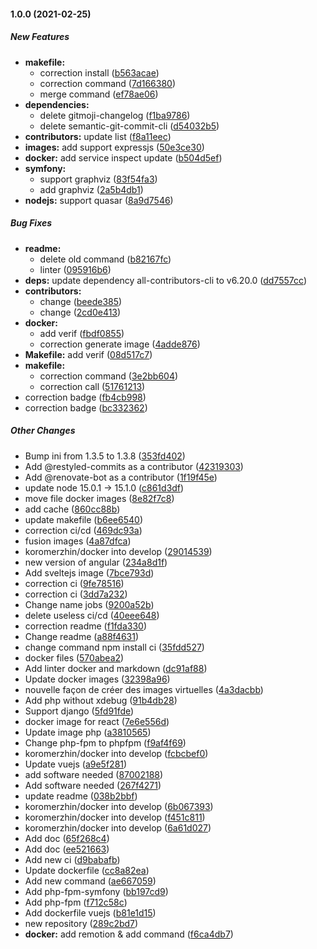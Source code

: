 #### 1.0.0 (2021-02-25)

##### New Features

- **makefile:**
  - correction install ([b563acae](https://github.com/koromerzhin/docker/commit/b563acae78422568bed0454bb82c5db6fc0ece23))
  - correction command ([7d166380](https://github.com/koromerzhin/docker/commit/7d1663805f044ec8e15c400e6efc4ba6a83ccf6f))
  - merge command ([ef78ae06](https://github.com/koromerzhin/docker/commit/ef78ae061bafd3926e476630110c1c22b47b3e8a))
- **dependencies:**
  - delete gitmoji-changelog ([f1ba9786](https://github.com/koromerzhin/docker/commit/f1ba9786dc543fc72b50e7041d78e2d836307160))
  - delete semantic-git-commit-cli ([d54032b5](https://github.com/koromerzhin/docker/commit/d54032b58420456aaccd2d73e9898f369766c413))
- **contributors:** update list ([f8a11eec](https://github.com/koromerzhin/docker/commit/f8a11eec1d7c00230251d8c310c06747f505c0b9))
- **images:** add support expressjs ([50e3ce30](https://github.com/koromerzhin/docker/commit/50e3ce301bb2b7bcfcda1a9f1d6aad7be19dac9a))
- **docker:** add service inspect update ([b504d5ef](https://github.com/koromerzhin/docker/commit/b504d5efb1a587eb966adbb6f64b006223e27c8d))
- **symfony:**
  - support graphviz ([83f54fa3](https://github.com/koromerzhin/docker/commit/83f54fa3a3d75c1173e2264e9e9d2454ade10ae2))
  - add graphviz ([2a5b4db1](https://github.com/koromerzhin/docker/commit/2a5b4db155e5247f457592c4e5c4ad9d9935a259))
- **nodejs:** support quasar ([8a9d7546](https://github.com/koromerzhin/docker/commit/8a9d7546d6a0b31b82eadcf3a466e184ed49b5d4))

##### Bug Fixes

- **readme:**
  - delete old command ([b82167fc](https://github.com/koromerzhin/docker/commit/b82167fcf9b3c0931a25e84aa24a4c3a9fc5b95e))
  - linter ([095916b6](https://github.com/koromerzhin/docker/commit/095916b6e7506724ce7ba9c9a76ab86648e51568))
- **deps:** update dependency all-contributors-cli to v6.20.0 ([dd7557cc](https://github.com/koromerzhin/docker/commit/dd7557cca7e028bc44505a85559847e953c9ade8))
- **contributors:**
  - change ([beede385](https://github.com/koromerzhin/docker/commit/beede38548ba5ccb33c5cc6419c5a7eeb14618f6))
  - change ([2cd0e413](https://github.com/koromerzhin/docker/commit/2cd0e413fef4780c4dc57e40e4d00e806a51608c))
- **docker:**
  - add verif ([fbdf0855](https://github.com/koromerzhin/docker/commit/fbdf0855b57d4884f21da8b67cff6a01abea7c76))
  - correction generate image ([4adde876](https://github.com/koromerzhin/docker/commit/4adde8761dc3da749d883bcf209cdcf1595467e5))
- **Makefile:** add verif ([08d517c7](https://github.com/koromerzhin/docker/commit/08d517c7d6fa80cfb6ce3b1f0e434bd83096d154))
- **makefile:**
  - correction command ([3e2bb604](https://github.com/koromerzhin/docker/commit/3e2bb604ef94d2a7d7e946771e6e4e7190107b11))
  - correction call ([51761213](https://github.com/koromerzhin/docker/commit/517612133b531c8a72ddfc95ee0b8bcc7250a736))
- correction badge ([fb4cb998](https://github.com/koromerzhin/docker/commit/fb4cb998ae177ef9657ba58357c09f267b753deb))
- correction badge ([bc332362](https://github.com/koromerzhin/docker/commit/bc33236251feef5d8b1c9219e5dc665194df637c))

##### Other Changes

- Bump ini from 1.3.5 to 1.3.8 ([353fd402](https://github.com/koromerzhin/docker/commit/353fd40217fdca756f3bb595641e63f58fb0b9ea))
- Add @restyled-commits as a contributor ([42319303](https://github.com/koromerzhin/docker/commit/42319303ec9fca6a77d9065f4872598820feb89a))
- Add @renovate-bot as a contributor ([1f19f45e](https://github.com/koromerzhin/docker/commit/1f19f45e0e9235eb5c07b1542e0ed6e890add8e8))
- update node 15.0.1 -> 15.1.0 ([c861d3df](https://github.com/koromerzhin/docker/commit/c861d3dff1e97ef7e3d7bcaa1a4f219632e270ef))
- move file docker images ([8e82f7c8](https://github.com/koromerzhin/docker/commit/8e82f7c8acfbec016d7b8b82a7db97be4f1341f2))
- add cache ([860cc88b](https://github.com/koromerzhin/docker/commit/860cc88b36f17e7f09ad46ed48397d70b4d51b02))
- update makefile ([b6ee6540](https://github.com/koromerzhin/docker/commit/b6ee6540928ee38850e2ece9b24ff293701c44e2))
- correction ci/cd ([469dc93a](https://github.com/koromerzhin/docker/commit/469dc93ac167cd19e192813a8d377f3da77272a0))
- fusion images ([4a87dfca](https://github.com/koromerzhin/docker/commit/4a87dfca7c891773213a723d0423381437fe3603))
- koromerzhin/docker into develop ([29014539](https://github.com/koromerzhin/docker/commit/2901453924eeffad71821e9dea72f583ea8d4051))
- new version of angular ([234a8d1f](https://github.com/koromerzhin/docker/commit/234a8d1f7f19c376efff8252984679f0820c53cd))
- Add sveltejs image ([7bce793d](https://github.com/koromerzhin/docker/commit/7bce793d87fa79bd6a25000dbed0007ede1ffc42))
- correction ci ([9fe78516](https://github.com/koromerzhin/docker/commit/9fe78516cc396c71c510fcaa21e732f15f269a84))
- correction ci ([3dd7a232](https://github.com/koromerzhin/docker/commit/3dd7a232e93ab990c10cd7f5cd8188e26f9b3871))
- Change name jobs ([9200a52b](https://github.com/koromerzhin/docker/commit/9200a52b0fe57f89d81a7c3060c06cde3e753829))
- delete useless ci/cd ([40eee648](https://github.com/koromerzhin/docker/commit/40eee6483ad60744eb02fea1a6c32498da5e39bc))
- correction readme ([f1fda330](https://github.com/koromerzhin/docker/commit/f1fda33022275ae2b695db91cabd1d11d3aef5e2))
- Change readme ([a88f4631](https://github.com/koromerzhin/docker/commit/a88f4631a5092a570d7230264b5b313cdd91963b))
- change command npm install ci ([35fdd527](https://github.com/koromerzhin/docker/commit/35fdd527952be1fe06ce5dbc64295e9657cc8301))
- docker files ([570abea2](https://github.com/koromerzhin/docker/commit/570abea2f7e6016982431f1ac1ddb480f262b435))
- Add linter docker and markdown ([dc91af88](https://github.com/koromerzhin/docker/commit/dc91af882eca00a8127f8e40daefcfc21a8083c8))
- Update docker images ([32398a96](https://github.com/koromerzhin/docker/commit/32398a96364fd336a6c4acdad978adf33e8a9dfe))
- nouvelle façon de créer des images virtuelles ([4a3dacbb](https://github.com/koromerzhin/docker/commit/4a3dacbb2272b945da0fb2bfbfa85919d6bb5daf))
- Add php without xdebug ([91b4db28](https://github.com/koromerzhin/docker/commit/91b4db2892ab3373c437276873f09f7c3154fa10))
- Support django ([5fd91fde](https://github.com/koromerzhin/docker/commit/5fd91fded638a4b5bd3fd457b9536e67718a2e96))
- docker image for react ([7e6e556d](https://github.com/koromerzhin/docker/commit/7e6e556df464584a3fc805a8f18f417d4de0987b))
- Update image php ([a3810565](https://github.com/koromerzhin/docker/commit/a3810565c1f52d00f15c0dda621aa9e12e180c46))
- Change php-fpm to phpfpm ([f9af4f69](https://github.com/koromerzhin/docker/commit/f9af4f69b254b7eebb2958ffe6911a4c853e4a03))
- koromerzhin/docker into develop ([fcbcbef0](https://github.com/koromerzhin/docker/commit/fcbcbef0e1dda0a056dececa052b624e27ecc3b7))
- Update vuejs ([a9e5f281](https://github.com/koromerzhin/docker/commit/a9e5f28103bfffd2f50640b9c3a42d62c0777c01))
- add software needed ([87002188](https://github.com/koromerzhin/docker/commit/870021881cae24f12d94e326462a58c8bf590e13))
- Add software needed ([267f4271](https://github.com/koromerzhin/docker/commit/267f42712d5cef1fb4a8c990941bb9af7a56348a))
- update readme ([038b2bbf](https://github.com/koromerzhin/docker/commit/038b2bbf7d09bcbfaebb09026c1f89124a6920b1))
- koromerzhin/docker into develop ([6b067393](https://github.com/koromerzhin/docker/commit/6b067393aa6a75a8f3e52fc718158910ea8ba187))
- koromerzhin/docker into develop ([f451c811](https://github.com/koromerzhin/docker/commit/f451c8110f9a25ca3ce17a32fa4783ed0e93bd28))
- koromerzhin/docker into develop ([6a61d027](https://github.com/koromerzhin/docker/commit/6a61d0276d1ef28bf25f60b18f6049b8f825eb38))
- Add doc ([65f268c4](https://github.com/koromerzhin/docker/commit/65f268c4c0d6cb58c311fdf135f7d8fbbf49b81e))
- Add doc ([ee521663](https://github.com/koromerzhin/docker/commit/ee521663d5efa38cee72d087574247e6b50250eb))
- Add new ci ([d9babafb](https://github.com/koromerzhin/docker/commit/d9babafb6a825dda60bf48f0a77e7046990c4f7a))
- Update dockerfile ([cc8a82ea](https://github.com/koromerzhin/docker/commit/cc8a82ea22acedbcaebfa16afde5cd04b8f9ed84))
- Add new command ([ae667059](https://github.com/koromerzhin/docker/commit/ae6670594d1c9246c3675dc24cf6281d62ae0e3a))
- Add php-fpm-symfony ([bb197cd9](https://github.com/koromerzhin/docker/commit/bb197cd9725fb39db1fc87b7a64a5166943bd298))
- Add php-fpm ([f712c58c](https://github.com/koromerzhin/docker/commit/f712c58c9c90059ae1d911d6754deafdf2d00930))
- Add dockerfile vuejs ([b81e1d15](https://github.com/koromerzhin/docker/commit/b81e1d151f0b5139f729b808fc52feea283d3b66))
- new repository ([289c2bd7](https://github.com/koromerzhin/docker/commit/289c2bd727d7dd570493d99e5c0590019ba3f4ba))
- **docker:** add remotion & add command ([f6ca4db7](https://github.com/koromerzhin/docker/commit/f6ca4db75e3d4e90ceeda9a56e3a1234274e8f64))
